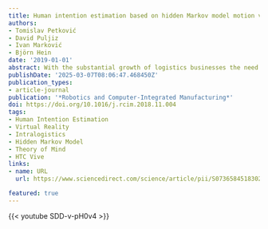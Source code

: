 ```yaml
---
title: Human intention estimation based on hidden Markov model motion validation for safe flexible robotized warehouses
authors:
- Tomislav Petković
- David Puljiz
- Ivan Marković
- Björn Hein
date: '2019-01-01'
abstract: With the substantial growth of logistics businesses the need for larger warehouses and their automation arises, thus using robots as assistants to human workers is becoming a priority. In order to operate efficiently and safely, robot assistants or the supervising system should recognize human intentions in real-time. Theory of Mind (ToM) is an intuitive human conception of other humans’ mental state, i.e., beliefs and desires, and how they cause behavior. In this paper we propose a ToM based human intention estimation algorithm for flexible robotized warehouses. We observe human’s, i.e., worker’s motion and validate it with respect to the goal locations using generalized Voronoi diagram based path planning. These observations are then processed by the proposed hidden Markov model framework which estimates worker intentions in an online manner, capable of handling changing environments. To test the proposed intention estimation we ran experiments in a real-world laboratory warehouse with a worker wearing Microsoft Hololens augmented reality glasses. Furthermore, in order to demonstrate the scalability of the approach to larger warehouses, we propose to use virtual reality digital warehouse twins in order to realistically simulate worker behavior. We conducted intention estimation experiments in the larger warehouse digital twin with up to 24 running robots. We demonstrate that the proposed framework estimates warehouse worker intentions precisely and in the end we discuss the experimental results.
publishDate: '2025-03-07T08:06:47.468450Z'
publication_types:
- article-journal
publication: '*Robotics and Computer-Integrated Manufacturing*'
doi: https://doi.org/10.1016/j.rcim.2018.11.004
tags:
- Human Intention Estimation
- Virtual Reality
- Intralogistics
- Hidden Markov Model
- Theory of Mind
- HTC Vive
links:
- name: URL
  url: https://www.sciencedirect.com/science/article/pii/S0736584518302965

featured: true
---
```

{{< youtube SDD-v-pH0v4 >}}
